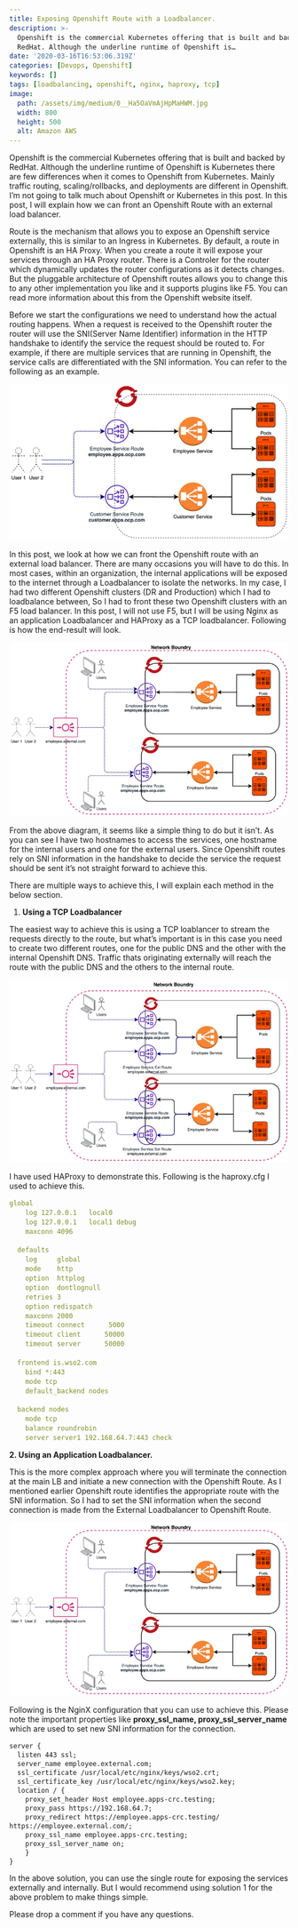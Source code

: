 ```yaml
---
title: Exposing Openshift Route with a Loadbalancer.
description: >-
  Openshift is the commercial Kubernetes offering that is built and backed by
  RedHat. Although the underline runtime of Openshift is…
date: '2020-03-16T16:53:06.319Z'
categories: [Devops, Openshift]
keywords: []
tags: [loadbalancing, openshift, nginx, haproxy, tcp]
image:
  path: /assets/img/medium/0__Ha5OaVmAjHpMaHWM.jpg
  width: 800
  height: 500
  alt: Amazon AWS
---
```


Openshift is the commercial Kubernetes offering that is built and backed by RedHat. Although the underline runtime of Openshift is Kubernetes there are few differences when it comes to Openshift from Kubernetes. Mainly traffic routing, scaling/rollbacks, and deployments are different in Openshift. I’m not going to talk much about Openshift or Kubernetes in this post. In this post, I will explain how we can front an Openshift Route with an external load balancer.

Route is the mechanism that allows you to expose an Openshift service externally, this is similar to an Ingress in Kubernetes. By default, a route in Openshift is an HA Proxy. When you create a route it will expose your services through an HA Proxy router. There is a Controler for the router which dynamically updates the router configurations as it detects changes. But the pluggable architecture of Openshift routes allows you to change this to any other implementation you like and it supports plugins like F5. You can read more information about this from the Openshift website itself.

Before we start the configurations we need to understand how the actual routing happens. When a request is received to the Openshift router the router will use the SNI(Server Name Identifier) information in the HTTP handshake to identify the service the request should be routed to. For example, if there are multiple services that are running in Openshift, the service calls are differentiated with the SNI information. You can refer to the following as an example.

![](/assets/img/medium/0__dW4YjlBXqqTHNwRH.jpg)

In this post, we look at how we can front the Openshift route with an external load balancer. There are many occasions you will have to do this. In most cases, within an organization, the internal applications will be exposed to the internet through a Loadbalancer to isolate the networks. In my case, I had two different Openshift clusters (DR and Production) which I had to loadbalance between, So I had to front these two Openshift clusters with an F5 load balancer. In this post, I will not use F5, but I will be using Nginx as an application Loadbalancer and HAProxy as a TCP loadbalancer. Following is how the end-result will look.

![](/assets/img/medium/0__Gt3NoMD3dr7jgWjy.jpg)

From the above diagram, it seems like a simple thing to do but it isn’t. As you can see I have two hostnames to access the services, one hostname for the internal users and one for the external users. Since Openshift routes rely on SNI information in the handshake to decide the service the request should be sent it’s not straight forward to achieve this.

There are multiple ways to achieve this, I will explain each method in the below section.

1.  **Using a TCP Loadbalancer**

The easiest way to achieve this is using a TCP loablancer to stream the requests directly to the route, but what’s important is in this case you need to create two different routes, one for the public DNS and the other with the internal Openshift DNS. Traffic thats originating externally will reach the route with the public DNS and the others to the internal route.

![](/assets/img/medium/0____7miiFsUwbbX__gKS.jpg)

I have used HAProxy to demonstrate this. Following is the haproxy.cfg I used to achieve this.

```yaml
global
    log 127.0.0.1   local0
    log 127.0.0.1   local1 debug
    maxconn 4096

  defaults
    log     global
    mode    http
    option  httplog
    option  dontlognull
    retries 3
    option redispatch
    maxconn 2000
    timeout connect      5000
    timeout client      50000
    timeout server      50000

  frontend is.wso2.com
    bind *:443
    mode tcp
    default_backend nodes

  backend nodes
    mode tcp
    balance roundrobin
    server server1 192.168.64.7:443 check
```

**2. Using an Application Loadbalancer.**

This is the more complex approach where you will terminate the connection at the main LB and initiate a new connection with the Openshift Route. As I mentioned earlier Openshift route identifies the appropriate route with the SNI information. So I had to set the SNI information when the second connection is made from the External Loadbalancer to Openshift Route.

![](/assets/img/medium/0__oIiVQ0eH9__2TBtnh.jpg)

Following is the NginX configuration that you can use to achieve this. Please note the important properties like **proxy_ssl_name, proxy_ssl_server_name** which are used to set new SNI information for the connection.

```
server {
  listen 443 ssl;
  server_name employee.external.com;
  ssl_certificate /usr/local/etc/nginx/keys/wso2.crt;
  ssl_certificate_key /usr/local/etc/nginx/keys/wso2.key;
  location / {
    proxy_set_header Host employee.apps-crc.testing;
    proxy_pass https://192.168.64.7;
    proxy_redirect https://employee.apps-crc.testing/ https://employee.external.com/;
    proxy_ssl_name employee.apps-crc.testing;
    proxy_ssl_server_name on;
    }
}
```

In the above solution, you can use the single route for exposing the services externally and internally. But I would recommend using solution 1 for the above problem to make things simple.

Please drop a comment if you have any questions.